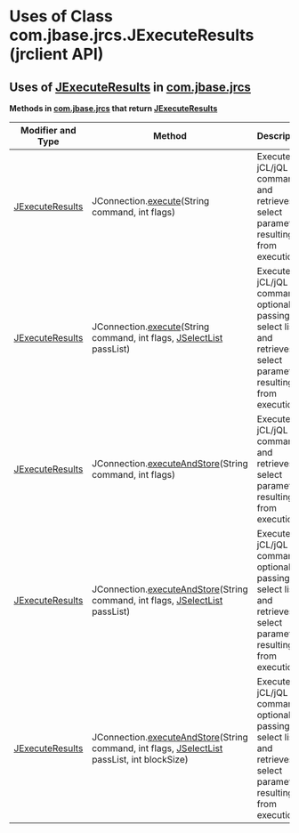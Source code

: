 # Uses of Class com.jbase.jrcs.JExecuteResults (jrclient   API)

<PageHeader />

## Uses of [JExecuteResults](./../../jexecuteresults-jrclient-api "class in com.jbase.jrcs") in [com.jbase.jrcs](./../../com.jbase.jrcs-jrclient-api)

**Methods in [com.jbase.jrcs](./../../com.jbase.jrcs-jrclient-api) that return [JExecuteResults](./../../jexecuteresults-jrclient-api "class in com.jbase.jrcs")**

| Modifier and Type | Method | Description |
| --- | --- | --- |
| [JExecuteResults](./../../jexecuteresults-jrclient-api "class in com.jbase.jrcs") | JConnection.[execute](./../../jconnection-jrclient-api#execute-java.lang)(String command, int flags) | Executes a jCL/jQL command and retrieves select parameters resulting from execution |
| [JExecuteResults](./../../jexecuteresults-jrclient-api "class in com.jbase.jrcs") | JConnection.[execute](./../../jconnection-jrclient-api#execute-java.lang.String-int-com.jbase.jrcs)(String command, int flags, [JSelectList](./../../jselectlist-jrclient-api "class in com.jbase.jrcs") passList) | Executes a jCL/jQL command optionally passing it a select list and retrieves select parameters resulting from execution |
| [JExecuteResults](./../../jexecuteresults-jrclient-api "class in com.jbase.jrcs") | JConnection.[executeAndStore](./../../jconnection-jrclient-api#executeAndStore-java.lang)(String command, int flags) | Executes a jCL/jQL command and retrieves select parameters resulting from execution. |
| [JExecuteResults](./../../jexecuteresults-jrclient-api "class in com.jbase.jrcs") | JConnection.[executeAndStore](./../../jconnection-jrclient-api#executeAndStore-java.lang.String-int-com.jbase.jrcs)(String command, int flags, [JSelectList](./../../jselectlist-jrclient-api "class in com.jbase.jrcs") passList) | Executes a jCL/jQL command optionally passing it a select list and retrieves select parameters resulting from execution. |
| [JExecuteResults](./../../jexecuteresults-jrclient-api "class in com.jbase.jrcs") | JConnection.[executeAndStore](./../../jconnection-jrclient-api#executeAndStore-java.lang.String-int-com.jbase.jrcs)(String command, int flags, [JSelectList](./../../jselectlist-jrclient-api "class in com.jbase.jrcs") passList, int blockSize) | Executes a jCL/jQL command optionally passing it a select list and retrieves select parameters resulting from execution. |
